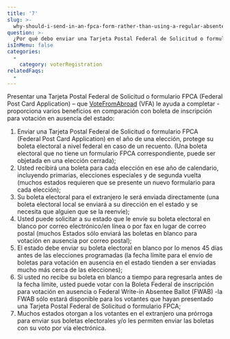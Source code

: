 ```yaml
---
title: '7'
slug: >-
  why-should-i-send-in-an-fpca-form-rather-than-using-a-regular-absentee-ballot-request
question: >-
  ¿Por qué debo enviar una Tarjeta Postal Federal de Solicitud o formulario FPCA en lugar de mi Boleta de inscripción para votación en ausencia de mi estado?
isInMenu: false
categories:
  - 
    category: voterRegistration
relatedFaqs:
  -
---
```

Presentar una Tarjeta Postal Federal de Solicitud o formulario FPCA (Federal Post Card Application) – que [VoteFromAbroad](/) (VFA) le ayuda a completar -proporciona varios beneficios en comparación con boleta de inscripción para votación en ausencia del estado:

1. Enviar una Tarjeta Postal Federal de Solicitud o formulario FPCA (Federal Post Card Application) en el año de una elección, protege su boleta electoral a nivel federal en caso de un recuento. (Una boleta electoral que no tiene un formulario FPCA correspondiente, puede ser objetada en una elección cerrada);
2. Usted recibirá una boleta para cada elección en ese año de calendario, incluyendo primarias, elecciones especiales y de segunda vuelta (muchos estados requieren que se presente un nuevo formulario para cada elección);
3. Su boleta electoral para el extranjero le será enviada directamente (una boleta electoral local se enviará a su dirección en el estado y se necesita que alguien que se la reenvíe);
4. Usted puede solicitar a su estado que le envíe su boleta electoral en blanco por correo electrónico/en línea o por fax en lugar de correo postal (muchos Estados sólo enviará las boletas en blanco para votación en ausencia por correo postal);
5. El estado debe enviar su boleta electoral en blanco por lo menos 45 días antes de las elecciones programadas (la fecha límite para el envío de boletas para votación en ausencia en el estado tienden a ser enviadas mucho más cerca de las elecciones);
6. Si usted no recibe su boleta en blanco a tiempo para regresarla antes de la fecha límite, usted puede votar con la Boleta Federal de inscripción para votación en ausencia o Federal Write-in Absentee Ballot (FWAB) -la FWAB sólo estará disponible para los votantes que hayan presentado una Tarjeta Postal Federal de Solicitud o formulario FPCA;
7. Muchos estados otorgan a los votantes en el extranjero una prórroga para enviar sus boletas electorales y/o les permiten enviar las boletas con su voto por vía electrónica.